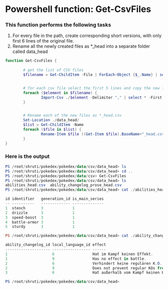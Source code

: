 # Powershell function: Get-CsvFiles

### This function performs the following tasks 
1. For every file in the path, create corresponding short versions, with only first 6 lines of the original file.
2. Rename all the newly created files as *_head into a separate folder called data_head

```powershell
function Get-CsvFiles {
      
        # get the list of CSV files
        $filename = Get-ChildItem -File | ForEach-Object {$_.Name} | select -First 2


        # for each csv file select the first 5 lines and copy the new files to /data_head folder
        foreach ($element in $filename) { 
                Import-Csv ./$element -Delimiter "," | select * -First 5 | Out-File ./data_head/$element 
        }


        # Rename each of the new files as *_head.csv 
        Set-Location ./data_head/
        $list = Get-ChildItem -Name
        foreach ($file in $list) {
                Rename-Item $file ((Get-Item $file).BaseName+"_head.csv")  
        }
}
```
### Here is the output
```powershell
PS /root/shruti/pokedex/pokedex/data/csv/data_head> ls
PS /root/shruti/pokedex/pokedex/data/csv/data_head> cd ..
PS /root/shruti/pokedex/pokedex/data/csv> Get-CsvFiles
PS /root/shruti/pokedex/pokedex/data/csv/data_head> ls
abilities_head.csv  ability_changelog_prose_head.csv
PS /root/shruti/pokedex/pokedex/data/csv/data_head> cat ./abilities_head.csv

id identifier   generation_id is_main_series
-- ----------   ------------- --------------
1  stench       3             1
2  drizzle      3             1
3  speed-boost  3             1
4  battle-armor 3             1
5  sturdy       3             1

PS /root/shruti/pokedex/pokedex/data/csv/data_head> cat ./ability_changelog_prose_head.csv

ability_changelog_id local_language_id effect
-------------------- ----------------- ------
1                    6                 Hat im Kampf keinen Effekt.
1                    9                 Has no effect in battle.
2                    6                 Verhindert keine regulären K.O. bei vollen []{mechanic:hp}.
2                    9                 Does not prevent regular KOs from full [HP]{mechanic:hp}.
3                    6                 Hat außerhalb vom Kampf keinen Effekt.

PS /root/shruti/pokedex/pokedex/data/csv/data_head>
```
